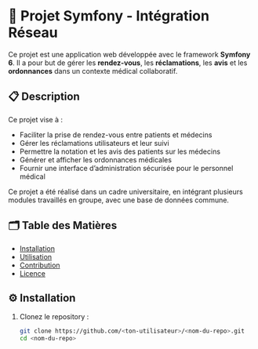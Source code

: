 # 🧩 Projet Symfony - Intégration Réseau

Ce projet est une application web développée avec le framework **Symfony 6**. Il a pour but de gérer les **rendez-vous**, les **réclamations**, les **avis** et les **ordonnances** dans un contexte médical collaboratif.

## 📋 Description

Ce projet vise à :
- Faciliter la prise de rendez-vous entre patients et médecins
- Gérer les réclamations utilisateurs et leur suivi
- Permettre la notation et les avis des patients sur les médecins
- Générer et afficher les ordonnances médicales
- Fournir une interface d’administration sécurisée pour le personnel médical

Ce projet a été réalisé dans un cadre universitaire, en intégrant plusieurs modules travaillés en groupe, avec une base de données commune.

## 🗂️ Table des Matières

- [Installation](#installation)
- [Utilisation](#utilisation)
- [Contribution](#contribution)
- [Licence](#licence)

## ⚙️ Installation

1. Clonez le repository :
   ```bash
   git clone https://github.com/<ton-utilisateur>/<nom-du-repo>.git
   cd <nom-du-repo>

